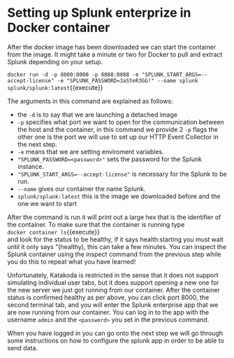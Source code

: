 # Setting up Splunk enterprize in Docker container

After the docker image has been downloaded we can start the container from the image. It might take a minute or two for Docker to pull and extract Splunk depending on your setup.

`docker run -d -p 8000:8000 -p 8088:8088 -e "SPLUNK_START_ARGS=--accept-license" -e "SPLUNK_PASSWORD=3aSteR3GG!" --name splunk splunk/splunk:latest`{{execute}}  

The arguments in this command are explained as follows:
* the `-d` is to say that we are launching a detached image
* `-p` specifies what port we want to open for the communication between the host and the container, in this command we provide 2 `-p` flags the other one is the port we will use to set up our HTTP Event Collector in the next step.
* `-e` means that we are setting enviroment variables.
* `"SPLUNK_PASSWORD=<password>"` sets the password for the Splunk instance.
* `"SPLUNK_START_ARGS=--accept-license"` is necessary for the Splunk to be run.
* `--name` gives our container the name Splunk.
* `splunk/splunk:latest` this is the image we downloaded before and the one we want to start

After the command is run it will print out a large hex that is the identifier of the container. 
To make sure that the container is running type  
`docker container ls`{{execute}}  
and look for the status to be healthy, if it says health:starting you must wait until it only says "(healthy), this can take a few minutes. You can inspect the Splunk container using the inspect command from the previous step while you do this to repeat what you have learned!  
  
Unfortunately, Katakoda is restricted in the sense that it does not support simulating individual user tabs, but it does support opening a new one for the new server we just got running from our container.
After the container status is confirmed healthy as per above, you can click port 8000, the second terminal tab, and you will enter the Splunk enterprise app that we are now running from our container.
You can log in to the app with the username `admin` and the `<password>` you set in the previous command. 
  
When you have logged in you can go onto the next step we will go through some instructions on how to configure the splunk app in order to be able to send data. 
